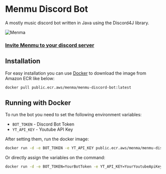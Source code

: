 # Menmu Discord Bot

A mostly music discord bot written in Java using the Discord4J library.

![Menma](https://cdn.menma.dev/menmu/assets/images/menma.1bfb9c572a77fe08409cdbefb4b16e2f.jpg)

### [Invite Menmu to your discord server](https://discord.com/oauth2/authorize?client_id=340909847312596992&permissions=8&integration_type=0&scope=bot)

## Installation

For easy installation you can use [Docker](https://docker.com) to download the image from Amazon ECR like below:

```bash
docker pull public.ecr.aws/menma/menmu-discord-bot:latest
```

## Running with Docker

To run the bot you need to set the following environment variables:

- `BOT_TOKEN` - Discord Bot Token
- `YT_API_KEY` - Youtube API Key

After setting them, run the docker image:

```bash
docker run -d -e BOT_TOKEN -e YT_API_KEY public.ecr.aws/menma/menmu-discord-bot:latest
```

Or directly assign the variables on the command:

```bash
docker run -d -e BOT_TOKEN=YourBotToken -e YT_API_KEY=YourYoutubeApiKey public.ecr.aws/i4h9h7p4/menmu-discord-bot:latest
```
